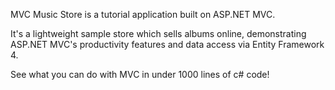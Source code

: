 MVC Music Store is a tutorial application built on ASP.NET MVC.

It's a lightweight sample store which sells albums online, demonstrating ASP.NET MVC's productivity features and data access via Entity Framework 4.

See what you can do with MVC in under 1000 lines of c# code!